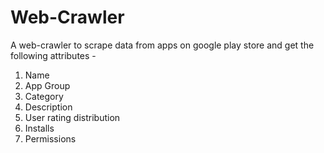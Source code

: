 # Web-Crawler
A web-crawler to scrape data from apps on google play store and get the following attributes - 

1) Name
2) App Group
4) Category
5) Description
6) User rating distribution
7) Installs
8) Permissions
